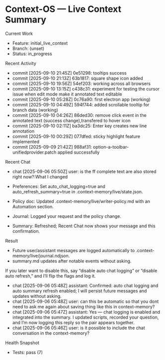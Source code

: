 # Context-OS — Live Context Summary

Current Work
- Feature: initial_live_context
- Branch: (unset)
- Status: in_progress

Recent Activity
- commit [2025-09-10 21:45Z] 0e51298: tooltips success
- commit [2025-09-10 21:13Z] 63b1817: square shape icon added
- commit [2025-09-10 19:56Z] 54ef203: working across all browsers
- commit [2025-09-10 13:15Z] c438c31: experiment for testing the cursor issue when edit mode make it annotated text editable
- commit [2025-09-10 05:28Z] 0c76a90: first electron app (working)
- commit [2025-09-10 04:49Z] 594f744: added scrollable tooltip for branch data (working)
- commit [2025-09-10 04:26Z] 86ded30: remove click event in the annotated text (success change),transfered to hover icon
- commit [2025-09-10 02:11Z] ba3dc25: Enter key creates new line annotation
- commit [2025-09-10 00:29Z] 077dfed: sticky highlight feature implemented
- commit [2025-09-09 21:42Z] 988af31: option-a-toolbar-unifiedprovider.patch applied successfully

Recent Chat
- chat [2025-09-06 05:50Z] user: is the ff complete text are also stored right now?:What I changed

- Preferences: Set auto_chat_logging=true and auto_refresh_summary=true in .context-memory/live/state.json.
- Policy doc: Updated .context-memory/live/writer-policy.md with an Automation section.
- Journal: Logged your request and the policy change.
- Summary: Refreshed; Recent Chat now shows your message and this confirmation.

Result

- Future user/assistant messages are logged automatically to .context-memory/live/journal.ndjson.
- summary.md updates after notable events without asking.

If you later want to disable this, say “disable auto chat logging” or “disable auto refresh,” and I’ll flip the
flags and log it.

- chat [2025-09-06 05:48Z] assistant: Confirmed: auto chat logging and auto summary refresh enabled; I will persist future messages and updates without asking.
- chat [2025-09-06 05:48Z] user: can this be automatic so that you dont need to ask me again about saving thing like this in context-memory?
- chat [2025-09-06 05:47Z] assistant: Yes — chat logging is enabled and integrated into the summary. I updated scripts, recorded your question, and I’m now logging this reply so the pair appears together.
- chat [2025-09-06 05:46Z] user: is it possible to include the chat conversation in the context-memory?

Health Snapshot
- Tests: pass (7)
